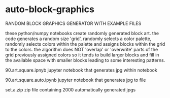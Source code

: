 # auto-block-graphics
RANDOM BLOCK GRAPHICS GENERATOR WITH EXAMPLE FILES

these python/numpy notebooks create randomly generated block art.  the code generates a random size 'grid', randomly selects a color palette, randomly selects colors within the palette and assigns blocks within the grid to the colors.  the algorithm does NOT 'overlap' or 'overwrite' parts of the grid previously assigned colors so it tends to build larger blocks and fill in the available space with smaller blocks leading to some interesting patterns.

90.art.square.ipnyb      jupyter notebook that generates jpg within notebook

90.art.square.auto.ipynb jupyter notebook that generates jpg to file

set.a.zip                zip file containing 2000 automatically generated jpgs
